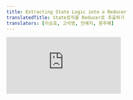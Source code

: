 ```yaml
---
title: Extracting State Logic into a Reducer
translatedTitle: State로직을 Reducer로 추출하기
translators: [이승효, 고석영, 안예지, 원주혜]
---
```


<iframe 
  style={{aspectRatio: 1.7778, width: '100%'}} 
  src="https://www.youtube.com/embed/playlist?list=PLjQV3hketAJkh6BEl0n4PDS_2fBd0cS9v&index=27"
  title="YouTube video player" 
  frameborder="0" 
/>

<Intro>

Components with many state updates spread across many event handlers can get overwhelming. For these cases, you can consolidate all the state update logic outside your component in a single function, called a _reducer_.
<Trans>여러 개의 state 업데이트가 여러 이벤트 핸들러에 분산되어 있는 컴포넌트는 과부하가 걸릴 수 있습니다. 이러한 경우, _reducer_ 라고 하는 단일 함수를 통해 컴포넌트 외부의 모든 state 업데이트 로직을 통합할 수 있습니다.</Trans>

</Intro>

<YouWillLearn>

- What a reducer function is
- How to refactor `useState` to `useReducer`
- When to use a reducer
- How to write one well

<TransBlock>
- reducer 함수란 무엇인가
- `useState`를 `useReducer`로 리팩토링 하는 방법
- reducer를 사용해야 하는 경우
- reducer를 잘 작성하는 방법
</TransBlock>

</YouWillLearn>

## Consolidate state logic with a reducer<Trans>reducer로 state 로직 통합하기</Trans> {/*consolidate-state-logic-with-a-reducer*/}

As your components grow in complexity, it can get harder to see at a glance all the different ways in which a component's state gets updated. For example, the `TaskApp` component below holds an array of `tasks` in state and uses three different event handlers to add, remove, and edit tasks:
<Trans>컴포넌트가 복잡해지면 컴포넌트의 state가 업데이트되는 다양한 경우를 한눈에 파악하기 어려워질 수 있습니다. 예를 들어 아래의 `TaskApp` 컴포넌트는 state에 `tasks` 배열을 보유하고 있으며, 세 가지의 이벤트 핸들러를 사용하여 task를 추가, 제거 및 수정합니다:</Trans>

<Sandpack>

```js App.js
import { useState } from 'react';
import AddTask from './AddTask.js';
import TaskList from './TaskList.js';

export default function TaskApp() {
  const [tasks, setTasks] = useState(initialTasks);

  function handleAddTask(text) {
    setTasks([
      ...tasks,
      {
        id: nextId++,
        text: text,
        done: false,
      },
    ]);
  }

  function handleChangeTask(task) {
    setTasks(
      tasks.map((t) => {
        if (t.id === task.id) {
          return task;
        } else {
          return t;
        }
      })
    );
  }

  function handleDeleteTask(taskId) {
    setTasks(tasks.filter((t) => t.id !== taskId));
  }

  return (
    <>
      <h1>Prague itinerary</h1>
      <AddTask onAddTask={handleAddTask} />
      <TaskList
        tasks={tasks}
        onChangeTask={handleChangeTask}
        onDeleteTask={handleDeleteTask}
      />
    </>
  );
}

let nextId = 3;
const initialTasks = [
  {id: 0, text: 'Visit Kafka Museum', done: true},
  {id: 1, text: 'Watch a puppet show', done: false},
  {id: 2, text: 'Lennon Wall pic', done: false},
];
```

```js AddTask.js hidden
import { useState } from 'react';

export default function AddTask({onAddTask}) {
  const [text, setText] = useState('');
  return (
    <>
      <input
        placeholder="Add task"
        value={text}
        onChange={(e) => setText(e.target.value)}
      />
      <button
        onClick={() => {
          setText('');
          onAddTask(text);
        }}>
        Add
      </button>
    </>
  );
}
```

```js TaskList.js hidden
import { useState } from 'react';

export default function TaskList({tasks, onChangeTask, onDeleteTask}) {
  return (
    <ul>
      {tasks.map((task) => (
        <li key={task.id}>
          <Task task={task} onChange={onChangeTask} onDelete={onDeleteTask} />
        </li>
      ))}
    </ul>
  );
}

function Task({task, onChange, onDelete}) {
  const [isEditing, setIsEditing] = useState(false);
  let taskContent;
  if (isEditing) {
    taskContent = (
      <>
        <input
          value={task.text}
          onChange={(e) => {
            onChange({
              ...task,
              text: e.target.value,
            });
          }}
        />
        <button onClick={() => setIsEditing(false)}>Save</button>
      </>
    );
  } else {
    taskContent = (
      <>
        {task.text}
        <button onClick={() => setIsEditing(true)}>Edit</button>
      </>
    );
  }
  return (
    <label>
      <input
        type="checkbox"
        checked={task.done}
        onChange={(e) => {
          onChange({
            ...task,
            done: e.target.checked,
          });
        }}
      />
      {taskContent}
      <button onClick={() => onDelete(task.id)}>Delete</button>
    </label>
  );
}
```

```css
button {
  margin: 5px;
}
li {
  list-style-type: none;
}
ul,
li {
  margin: 0;
  padding: 0;
}
```

</Sandpack>

Each of its event handlers calls `setTasks` in order to update the state. As this component grows, so does the amount of state logic sprinkled throughout it. To reduce this complexity and keep all your logic in one easy-to-access place, you can move that state logic into a single function outside your component, **called a "reducer".**
<Trans>각 이벤트 핸들러는 state를 업데이트하기 위해 `setTasks`를 호출합니다. 컴포넌트가 커질수록 여기저기 흩어져 있는 state 로직의 양도 늘어납니다. 복잡성을 줄이고 모든 로직을 접근하기 쉽게 한 곳에 모으려면, state 로직을 컴포넌트 외부의 **reducer라고 하는** 단일 함수로 옮길 수 있습니다.</Trans>

Reducers are a different way to handle state. You can migrate from `useState` to `useReducer` in three steps:
<Trans>Reducer는 state를 관리하는 다른 방법입니다. `useState`에서 `useReducer`로 마이그레이션하는 방법은 세 단계로 진행됩니다:</Trans>

1. **Move** from setting state to dispatching actions.
2. **Write** a reducer function.
3. **Use** the reducer from your component.

<TransBlock>
  1. state를 설정하는 것에서 action들을 전달하는 것으로 **변경**하기
  2. reducer 함수 **작성**하기
  3. 컴포넌트에서 reducer **사용**하기
</TransBlock>

### Step 1: Move from setting state to dispatching actions<Trans>state 설정을 action들의 전달로 바꾸기</Trans> {/*step-1-move-from-setting-state-to-dispatching-actions*/}

Your event handlers currently specify _what to do_ by setting state:
<Trans>현재 이벤트 핸들러는 state를 설정하여 _수행할 작업_ 을 지정하고 있습니다:</Trans>

```js
function handleAddTask(text) {
  setTasks([
    ...tasks,
    {
      id: nextId++,
      text: text,
      done: false,
    },
  ]);
}

function handleChangeTask(task) {
  setTasks(
    tasks.map((t) => {
      if (t.id === task.id) {
        return task;
      } else {
        return t;
      }
    })
  );
}

function handleDeleteTask(taskId) {
  setTasks(tasks.filter((t) => t.id !== taskId));
}
```

Remove all the state setting logic. What you are left with are three event handlers:
<Trans>모든 state 설정 로직을 제거합니다. 이제 세 개의 이벤트 핸들러만 남았습니다:</Trans>

- `handleAddTask(text)` is called when the user presses "Add".
- `handleChangeTask(task)` is called when the user toggles a task or presses "Save".
- `handleDeleteTask(taskId)` is called when the user presses "Delete".

<TransBlock>
  - 사용자가 "Add"를 누르면 `handleAddTask(text)`가 호출됩니다.
  - 사용자가 task를 토글하거나 "Save"를 누르면 `handleChangeTask(task)`가 호출됩니다.
  - 사용자가 "Delete"를 누르면 `handleDeleteTask(taskId)`가 호출됩니다.
</TransBlock>

Managing state with reducers is slightly different from directly setting state. Instead of telling React "what to do" by setting state, you specify "what the user just did" by dispatching "actions" from your event handlers. (The state update logic will live elsewhere!) So instead of "setting `tasks`" via an event handler, you're dispatching an "added/changed/deleted a task" action. This is more descriptive of the user's intent.
<Trans>reducer를 사용한 state 관리는 state를 직접 설정하는 것과 약간 다릅니다. state를 설정하여 React에게 "무엇을 할 지"를 지시하는 대신, 이벤트 핸들러에서 "action"을 전달하여 "사용자가 방금 한 일"을 지정합니다. (state 업데이트 로직은 다른 곳에 있습니다!) 즉, 이벤트 핸들러를 통해 "`tasks`를 설정"하는 대신 "task를 추가/변경/삭제"하는 action을 전달하는 것입니다. 이러한 방식이 사용자의 의도를 더 명확하게 설명합니다.</Trans>

```js
function handleAddTask(text) {
  dispatch({
    type: 'added',
    id: nextId++,
    text: text,
  });
}

function handleChangeTask(task) {
  dispatch({
    type: 'changed',
    task: task,
  });
}

function handleDeleteTask(taskId) {
  dispatch({
    type: 'deleted',
    id: taskId,
  });
}
```

The object you pass to `dispatch` is called an "action":
<Trans>`dispatch` 함수에 넣어준 객체를 "action" 이라고 합니다:</Trans>

```js {3-7}
function handleDeleteTask(taskId) {
  dispatch(
    // "action" object:
    {
      type: 'deleted',
      id: taskId,
    }
  );
}
```

It is a regular JavaScript object. You decide what to put in it, but generally it should contain the minimal information about _what happened_. (You will add the `dispatch` function itself in a later step.)
<Trans>이 객체는 일반적인 JavaScript 객체입니다. 여기에 무엇을 넣을지는 여러분이 결정하지만, 일반적으로 _무슨 일이 일어났는지_ 에 대한 최소한의 정보를 포함해야 합니다. (`dispatch` 함수 자체는 이후 단계에서 추가할 것입니다.)</Trans>

<Note>

An action object can have any shape.
<Trans>action 객체는 어떤 형태든 될 수 있습니다.</Trans>

By convention, it is common to give it a string `type` that describes what happened, and pass any additional information in other fields. The `type` is specific to a component, so in this example either `'added'` or `'added_task'` would be fine. Choose a name that says what happened!
<Trans>그렇지만 무슨 일이 일어나는지 설명하는 문자열 타입의 `type`을 지정하고 추가적인 정보는 다른 필드를 통해 전달하도록 작성하는게 일반적입니다. `type`은 컴포넌트에 따라 다르므로 이 예에서는 `'added'` 또는 `'added_task'`를 사용하면 됩니다. 무슨 일이 일어나는지를 설명하는 이름을 선택하세요!</Trans>

```js
dispatch({
  // specific to component
  type: 'what_happened',
  // other fields go here
});
```

</Note>

### Step 2: Write a reducer function<Trans>reducer 함수 작성하기</Trans> {/*step-2-write-a-reducer-function*/}

A reducer function is where you will put your state logic. It takes two arguments, the current state and the action object, and it returns the next state:
<Trans>reducer 함수에 state 로직을 둘 수 있습니다. 이 함수는 두 개의 매개변수를 가지는데, 하나는 현재 state이고 하나는 action 객체입니다. 그리고 이 함수가 다음 state를 반환합니다:</Trans>

```js
function yourReducer(state, action) {
  // return next state for React to set
}
```

React will set the state to what you return from the reducer.
<Trans>React는 reducer로부터 반환된 것을 state로 설정할 것입니다.</Trans>

To move your state setting logic from your event handlers to a reducer function in this example, you will:
<Trans>state를 설정하는 로직을 이벤트 핸들러에서 reducer 함수로 옮기기 위해서 다음과 같이 진행해 보세요:</Trans>

1. Declare the current state (`tasks`) as the first argument.
2. Declare the `action` object as the second argument.
3. Return the _next_ state from the reducer (which React will set the state to).

<TransBlock>
  1. 현재의 state(`tasks`)를 첫 번째 매개변수로 선언하세요.
  2. `action` 객체를 두 번째 매개변수로 선언하세요.
  3. _다음_ state를 reducer 함수에서 반환하세요. (React가 state로 설정할 것입니다.)
</TransBlock>

Here is all the state setting logic migrated to a reducer function:
<Trans>아래는 모든 state 설정 로직을 reducer 함수로 옮긴 내용입니다:</Trans>

```js
function tasksReducer(tasks, action) {
  if (action.type === 'added') {
    return [
      ...tasks,
      {
        id: action.id,
        text: action.text,
        done: false,
      },
    ];
  } else if (action.type === 'changed') {
    return tasks.map((t) => {
      if (t.id === action.task.id) {
        return action.task;
      } else {
        return t;
      }
    });
  } else if (action.type === 'deleted') {
    return tasks.filter((t) => t.id !== action.id);
  } else {
    throw Error('Unknown action: ' + action.type);
  }
}
```

Because the reducer function takes state (`tasks`) as an argument, you can **declare it outside of your component.** This decreases the indentation level and can make your code easier to read.
<Trans>reducer 함수는 state(`tasks`)를 매개변수로 갖기 때문에, **컴포넌트 밖에서 reducer 함수를 선언**할 수 있습니다. 이렇게 하면 들여쓰기 단계도 줄이고 코드를 읽기 쉽게 만들 수 있습니다.</Trans>

<Note>

The code above uses if/else statements, but it's a convention to use [switch statements](https://developer.mozilla.org/docs/Web/JavaScript/Reference/Statements/switch) inside reducers. The result is the same, but it can be easier to read switch statements at a glance.
<Trans>위에 있던 코드는 if/else 구문을 사용합니다. 그러나 reducer 안에서는 [switch 구문](https://developer.mozilla.org/docs/Web/JavaScript/Reference/Statements/switch)을 사용하는 게 일반적입니다. 결과는 똑같지만 switch 구문이 한눈에 봐도 읽기 더 편합니다.</Trans>

We'll be using them throughout the rest of this documentation like so:
<Trans>우리는 이 문서의 나머지 부분에서 다음과 같이 reducer 함수를 작성할 것입니다:</Trans>

```js
function tasksReducer(tasks, action) {
  switch (action.type) {
    case 'added': {
      return [
        ...tasks,
        {
          id: action.id,
          text: action.text,
          done: false,
        },
      ];
    }
    case 'changed': {
      return tasks.map((t) => {
        if (t.id === action.task.id) {
          return action.task;
        } else {
          return t;
        }
      });
    }
    case 'deleted': {
      return tasks.filter((t) => t.id !== action.id);
    }
    default: {
      throw Error('Unknown action: ' + action.type);
    }
  }
}
```

We recommend wrapping each `case` block into the `{` and `}` curly braces so that variables declared inside of different `case`s don't clash with each other. Also, a `case` should usually end with a `return`. If you forget to `return`, the code will "fall through" to the next `case`, which can lead to mistakes!
<Trans>case 블럭을 모두 중괄호 `{` 와 `}`로 감싸는 걸 추천합니다. 이렇게 하면 다양한 `case`들 안에서 선언된 변수들이 서로 충돌하지 않습니다. 또한, 하나의 `case`는 보통 `return`으로 끝나야합니다. 만약 `return`을 잊는다면 이 코드는 다음 `case`에 빠지게 될 것이고, 이는 실수로 이어질 수 있습니다. </Trans>

If you're not yet comfortable with switch statements, using if/else is completely fine.
<Trans>아직 switch 구문에 익숙하지 않다면, if/else를 사용하는 것도 전혀 지장이 없습니다.</Trans>

</Note>

<DeepDive>

#### Why are reducers called this way?<Trans>왜 reducer라고 부를까요?</Trans> {/*why-are-reducers-called-this-way*/}

Although reducers can "reduce" the amount of code inside your component, they are actually named after the [`reduce()`](https://developer.mozilla.org/en-US/docs/Web/JavaScript/Reference/Global_Objects/Array/Reduce) operation that you can perform on arrays.
<Trans>reducer들이 비록 컴포넌트 안에 있는 코드의 양을 “줄여주긴” 하지만, 이건 사실 배열에서 사용하는 [`reduce()`](https://developer.mozilla.org/en-US/docs/Web/JavaScript/Reference/Global_Objects/Array/Reduce) 연산을 따서 지은 이름입니다.</Trans>

The `reduce()` operation lets you take an array and "accumulate" a single value out of many:
<Trans>`reduce()` 연산은 배열을 가지고 많은 값들을 하나의 값으로 "누적"할 수 있습니다.</Trans>

```
const arr = [1, 2, 3, 4, 5];
const sum = arr.reduce(
  (result, number) => result + number
); // 1 + 2 + 3 + 4 + 5
```

The function you pass to `reduce` is known as a "reducer". It takes the _result so far_ and the _current item,_ then it returns the _next result._ React reducers are an example of the same idea: they take the _state so far_ and the _action_, and return the _next state._ In this way, they accumulate actions over time into state.
<Trans>`reduce`로 넘기는 함수가 “reducer”로 알려져 있습니다. _지금까지의 결과_ 와 _현재의 아이템_ 을 가지고, _다음 결과_ 를 반환합니다. React reducer는 이 아이디어와 똑같은 예시입니다. React reducer도 _지금까지의 state_ 와 _action_ 을 가지고 _다음 state_ 를 반환합니다. 이런 방식으로 시간이 지나면서 action들을 state로 모으게 됩니다.</Trans>

You could even use the `reduce()` method with an `initialState` and an array of `actions` to calculate the final state by passing your reducer function to it:
<Trans>심지어 `reduce()` 메서드를 `initialState`와 `actions` 배열을 사용해서 reducer로 최종 state를 계산할 수도 있습니다: </Trans>

<Sandpack>

```js index.js active
import tasksReducer from './tasksReducer.js';

let initialState = [];
let actions = [
  {type: 'added', id: 1, text: 'Visit Kafka Museum'},
  {type: 'added', id: 2, text: 'Watch a puppet show'},
  {type: 'deleted', id: 1},
  {type: 'added', id: 3, text: 'Lennon Wall pic'},
];

let finalState = actions.reduce(tasksReducer, initialState);

const output = document.getElementById('output');
output.textContent = JSON.stringify(finalState, null, 2);
```

```js tasksReducer.js
export default function tasksReducer(tasks, action) {
  switch (action.type) {
    case 'added': {
      return [
        ...tasks,
        {
          id: action.id,
          text: action.text,
          done: false,
        },
      ];
    }
    case 'changed': {
      return tasks.map((t) => {
        if (t.id === action.task.id) {
          return action.task;
        } else {
          return t;
        }
      });
    }
    case 'deleted': {
      return tasks.filter((t) => t.id !== action.id);
    }
    default: {
      throw Error('Unknown action: ' + action.type);
    }
  }
}
```

```html public/index.html
<pre id="output"></pre>
```

</Sandpack>

You probably won't need to do this yourself, but this is similar to what React does!
<Trans>이 작업을 직접 할 필요는 없겠지만, 이것은 React가 하는 것과 비슷합니다!</Trans>

</DeepDive>

### Step 3: Use the reducer from your component<Trans>컴포넌트에서 reducer 사용하기</Trans> {/*step-3-use-the-reducer-from-your-component*/}

Finally, you need to hook up the `tasksReducer` to your component. Import the `useReducer` Hook from React:
<Trans>마지막으로, 컴포넌트에 `tasksReducer`를 연결해야 합니다. React에서 `useReducer` Hook을 import하세요:</Trans>

```js
import { useReducer } from 'react';
```

Then you can replace `useState`:
<Trans>그런 다음, `useState` 대신:</Trans>

```js
const [tasks, setTasks] = useState(initialTasks);
```

with `useReducer` like so:
<Trans>`useReducer`로 바꿔주세요:</Trans>

```js
const [tasks, dispatch] = useReducer(tasksReducer, initialTasks);
```

The `useReducer` Hook is similar to `useState`—you must pass it an initial state and it returns a stateful value and a way to set state (in this case, the dispatch function). But it's a little different.
<Trans>`useReducer` Hook은 `useState`와 비슷합니다. 초기 state 값을 전달해야 하며, 그 결과로 state 값과 state 설정자 함수(useReducer의 경우 dispatch 함수)를 반환합니다. 하지만 조금 다른 점이 있습니다.</Trans>

The `useReducer` Hook takes two arguments:
<Trans>`useReducer` Hook은 두 개의 인자를 받습니다:</Trans>

1. A reducer function
2. An initial state

<TransBlock>
  1. reducer 함수
  2. 초기 state
</TransBlock>

And it returns:
<Trans>그리고 아래 내용을 반환합니다:</Trans>

1. A stateful value
2. A dispatch function (to "dispatch" user actions to the reducer)

<TransBlock>
  1. state값
  2. dispatch 함수 (사용자의 action을 reducer에 “전달”해주는 함수)
</TransBlock>

Now it's fully wired up! Here, the reducer is declared at the bottom of the component file:
<Trans>이제 완전히 연결되었습니다! 이제 reducer는 컴포넌트 파일 하단에 선언되어 있습니다: </Trans>

<Sandpack>

```js App.js
import { useReducer } from 'react';
import AddTask from './AddTask.js';
import TaskList from './TaskList.js';

export default function TaskApp() {
  const [tasks, dispatch] = useReducer(tasksReducer, initialTasks);

  function handleAddTask(text) {
    dispatch({
      type: 'added',
      id: nextId++,
      text: text,
    });
  }

  function handleChangeTask(task) {
    dispatch({
      type: 'changed',
      task: task,
    });
  }

  function handleDeleteTask(taskId) {
    dispatch({
      type: 'deleted',
      id: taskId,
    });
  }

  return (
    <>
      <h1>Prague itinerary</h1>
      <AddTask onAddTask={handleAddTask} />
      <TaskList
        tasks={tasks}
        onChangeTask={handleChangeTask}
        onDeleteTask={handleDeleteTask}
      />
    </>
  );
}

function tasksReducer(tasks, action) {
  switch (action.type) {
    case 'added': {
      return [
        ...tasks,
        {
          id: action.id,
          text: action.text,
          done: false,
        },
      ];
    }
    case 'changed': {
      return tasks.map((t) => {
        if (t.id === action.task.id) {
          return action.task;
        } else {
          return t;
        }
      });
    }
    case 'deleted': {
      return tasks.filter((t) => t.id !== action.id);
    }
    default: {
      throw Error('Unknown action: ' + action.type);
    }
  }
}

let nextId = 3;
const initialTasks = [
  {id: 0, text: 'Visit Kafka Museum', done: true},
  {id: 1, text: 'Watch a puppet show', done: false},
  {id: 2, text: 'Lennon Wall pic', done: false},
];
```

```js AddTask.js hidden
import { useState } from 'react';

export default function AddTask({onAddTask}) {
  const [text, setText] = useState('');
  return (
    <>
      <input
        placeholder="Add task"
        value={text}
        onChange={(e) => setText(e.target.value)}
      />
      <button
        onClick={() => {
          setText('');
          onAddTask(text);
        }}>
        Add
      </button>
    </>
  );
}
```

```js TaskList.js hidden
import { useState } from 'react';

export default function TaskList({tasks, onChangeTask, onDeleteTask}) {
  return (
    <ul>
      {tasks.map((task) => (
        <li key={task.id}>
          <Task task={task} onChange={onChangeTask} onDelete={onDeleteTask} />
        </li>
      ))}
    </ul>
  );
}

function Task({task, onChange, onDelete}) {
  const [isEditing, setIsEditing] = useState(false);
  let taskContent;
  if (isEditing) {
    taskContent = (
      <>
        <input
          value={task.text}
          onChange={(e) => {
            onChange({
              ...task,
              text: e.target.value,
            });
          }}
        />
        <button onClick={() => setIsEditing(false)}>Save</button>
      </>
    );
  } else {
    taskContent = (
      <>
        {task.text}
        <button onClick={() => setIsEditing(true)}>Edit</button>
      </>
    );
  }
  return (
    <label>
      <input
        type="checkbox"
        checked={task.done}
        onChange={(e) => {
          onChange({
            ...task,
            done: e.target.checked,
          });
        }}
      />
      {taskContent}
      <button onClick={() => onDelete(task.id)}>Delete</button>
    </label>
  );
}
```

```css
button {
  margin: 5px;
}
li {
  list-style-type: none;
}
ul,
li {
  margin: 0;
  padding: 0;
}
```

</Sandpack>

If you want, you can even move the reducer to a different file:
<Trans>원한다면, reducer를 다른 파일로 분리하는 것도 가능합니다:</Trans>

<Sandpack>

```js App.js
import { useReducer } from 'react';
import AddTask from './AddTask.js';
import TaskList from './TaskList.js';
import tasksReducer from './tasksReducer.js';

export default function TaskApp() {
  const [tasks, dispatch] = useReducer(tasksReducer, initialTasks);

  function handleAddTask(text) {
    dispatch({
      type: 'added',
      id: nextId++,
      text: text,
    });
  }

  function handleChangeTask(task) {
    dispatch({
      type: 'changed',
      task: task,
    });
  }

  function handleDeleteTask(taskId) {
    dispatch({
      type: 'deleted',
      id: taskId,
    });
  }

  return (
    <>
      <h1>Prague itinerary</h1>
      <AddTask onAddTask={handleAddTask} />
      <TaskList
        tasks={tasks}
        onChangeTask={handleChangeTask}
        onDeleteTask={handleDeleteTask}
      />
    </>
  );
}

let nextId = 3;
const initialTasks = [
  {id: 0, text: 'Visit Kafka Museum', done: true},
  {id: 1, text: 'Watch a puppet show', done: false},
  {id: 2, text: 'Lennon Wall pic', done: false},
];
```

```js tasksReducer.js
export default function tasksReducer(tasks, action) {
  switch (action.type) {
    case 'added': {
      return [
        ...tasks,
        {
          id: action.id,
          text: action.text,
          done: false,
        },
      ];
    }
    case 'changed': {
      return tasks.map((t) => {
        if (t.id === action.task.id) {
          return action.task;
        } else {
          return t;
        }
      });
    }
    case 'deleted': {
      return tasks.filter((t) => t.id !== action.id);
    }
    default: {
      throw Error('Unknown action: ' + action.type);
    }
  }
}
```

```js AddTask.js hidden
import { useState } from 'react';

export default function AddTask({onAddTask}) {
  const [text, setText] = useState('');
  return (
    <>
      <input
        placeholder="Add task"
        value={text}
        onChange={(e) => setText(e.target.value)}
      />
      <button
        onClick={() => {
          setText('');
          onAddTask(text);
        }}>
        Add
      </button>
    </>
  );
}
```

```js TaskList.js hidden
import { useState } from 'react';

export default function TaskList({tasks, onChangeTask, onDeleteTask}) {
  return (
    <ul>
      {tasks.map((task) => (
        <li key={task.id}>
          <Task task={task} onChange={onChangeTask} onDelete={onDeleteTask} />
        </li>
      ))}
    </ul>
  );
}

function Task({task, onChange, onDelete}) {
  const [isEditing, setIsEditing] = useState(false);
  let taskContent;
  if (isEditing) {
    taskContent = (
      <>
        <input
          value={task.text}
          onChange={(e) => {
            onChange({
              ...task,
              text: e.target.value,
            });
          }}
        />
        <button onClick={() => setIsEditing(false)}>Save</button>
      </>
    );
  } else {
    taskContent = (
      <>
        {task.text}
        <button onClick={() => setIsEditing(true)}>Edit</button>
      </>
    );
  }
  return (
    <label>
      <input
        type="checkbox"
        checked={task.done}
        onChange={(e) => {
          onChange({
            ...task,
            done: e.target.checked,
          });
        }}
      />
      {taskContent}
      <button onClick={() => onDelete(task.id)}>Delete</button>
    </label>
  );
}
```

```css
button {
  margin: 5px;
}
li {
  list-style-type: none;
}
ul,
li {
  margin: 0;
  padding: 0;
}
```

</Sandpack>

Component logic can be easier to read when you separate concerns like this. Now the event handlers only specify _what happened_ by dispatching actions, and the reducer function determines _how the state updates_ in response to them.
<Trans>이렇게 관심사를 분리하면 컴포넌트 로직을 더 쉽게 읽을 수 있습니다. 이제 이벤트 핸들러는 action을 전달하여 _무슨 일이 일어났는지_ 만 지정하고, reducer 함수는 action에 대한 응답으로 _state가 어떻게 변경되는지_ 를 결정합니다.</Trans>

## Comparing `useState` and `useReducer`<Trans>`useState`와 `useReducer` 비교하기</Trans> {/*comparing-usestate-and-usereducer*/}

Reducers are not without downsides! Here's a few ways you can compare them:
<Trans>Reducer도 좋은 점만 있는 것은 아닙니다! 다음은 useState 와 useReducer 를 비교할 수 있는 몇 가지 방법입니다:</Trans>

- **Code size:** Generally, with `useState` you have to write less code upfront. With `useReducer`, you have to write both a reducer function _and_ dispatch actions. However, `useReducer` can help cut down on the code if many event handlers modify state in a similar way.
<Trans>**코드 크기:** 일반적으로 `useState`를 사용하면 미리 작성해야 하는 코드가 줄어듭니다. `useReducer`를 사용하면 reducer 함수 _와_ action을 전달하는 부분 모두 작성해야 합니다. 하지만 많은 이벤트 핸들러가 비슷한 방식으로 state를 업데이트하는 경우 `useReducer`를 사용하면 코드를 줄이는 데 도움이 될 수 있습니다.</Trans>
- **Readability:** `useState` is very easy to read when the state updates are simple. When they get more complex, they can bloat your component's code and make it difficult to scan. In this case, `useReducer` lets you cleanly separate the _how_ of update logic from the _what happened_ of event handlers.
<Trans>**가독성:** `useState`로 간단한 state를 업데이트 하는 경우 가독성이 좋습니다. 그렇지만 state의 구조가 더욱 복잡해지면, 컴포넌트의 코드의 양이 부풀어 오르고 한눈에 읽기 어려워질 수 있습니다. 이 경우 `useReducer`를 사용하면 업데이트 로직이 _어떻게 동작_ 하는지와 이벤트 핸들러를 통해 _무엇이 일어났는지_ 를 깔끔하게 분리할 수 있습니다.</Trans>
- **Debugging:** When you have a bug with `useState`, it can be difficult to tell _where_ the state was set incorrectly, and _why_. With `useReducer`, you can add a console log into your reducer to see every state update, and _why_ it happened (due to which `action`). If each `action` is correct, you'll know that the mistake is in the reducer logic itself. However, you have to step through more code than with `useState`.
<Trans>**디버깅:** `useState`에 버그가 있는 경우, state가 _어디서_ 잘못 설정되었는지, 그리고 _왜 그런지_ 알기 어려울 수 있습니다. `useReducer`를 사용하면, reducer에 콘솔 로그를 추가하여 모든 state 업데이트와 _왜_ (어떤 action으로 인해) 버그가 발생했는지 확인할 수 있습니다. 각 `action`이 정확하다면, 버그가 reducer 로직 자체에 있다는 것을 알 수 있습니다. 하지만 `useState`를 사용할 때보다 더 많은 코드를 살펴봐야 합니다.</Trans>
- **Testing:** A reducer is a pure function that doesn't depend on your component. This means that you can export and test it separately in isolation. While generally it's best to test components in a more realistic environment, for complex state update logic it can be useful to assert that your reducer returns a particular state for a particular initial state and action.
<Trans>**테스팅:** reducer는 컴포넌트에 의존하지 않는 순수한 함수입니다. 즉, 별도로 분리해서 내보내거나 테스트할 수 있습니다. 일반적으로 보다 현실적인 환경에서 컴포넌트를 테스트하는 것이 가장 좋지만, 복잡한 state 업데이트 로직의 경우 reducer가 특정 초기 state와 action에 대해 특정 state를 반환한다고 단언하는 것이 유용할 수 있습니다.</Trans>
- **Personal preference:** Some people like reducers, others don't. That's okay. It's a matter of preference. You can always convert between `useState` and `useReducer` back and forth: they are equivalent!
<Trans>**개인 취향:** 어떤 사람은 reducer를 좋아하고 어떤 사람은 싫어합니다. 괜찮습니다. 취향의 문제니까요. `useState` 와 `useReducer`는 언제든지 앞뒤로 변환할 수 있으며, 서로 동등합니다!</Trans>

We recommend using a reducer if you often encounter bugs due to incorrect state updates in some component, and want to introduce more structure to its code. You don't have to use reducers for everything: feel free to mix and match! You can even `useState` and `useReducer` in the same component.
<Trans>일부 컴포넌트에서 잘못된 state 업데이트로 인해 버그가 자주 발생하고 코드에 더 많은 구조를 도입하려는 경우 reducer를 사용하는 것이 좋습니다. 모든 컴포넌트에 reducer를 사용할 필요는 없으니 자유롭게 섞어서 사용하세요! 심지어 같은 컴포넌트에서 `useState`와 `useReducer`를 함께 사용할 수도 있습니다.</Trans>

## Writing reducers well<Trans>reducer 잘 작성하기</Trans> {/*writing-reducers-well*/}

Keep these two tips in mind when writing reducers:
<Trans>reducer를 작성할 때 다음 두 개의 팁을 기억하세요:</Trans>

- **Reducers must be pure.** Similar to [state updater functions](/learn/queueing-a-series-of-state-updates), reducers run during rendering! (Actions are queued until the next render.) This means that reducers [must be pure](/learn/keeping-components-pure)—same inputs always result in the same output. They should not send requests, schedule timeouts, or perform any side effects (operations that impact things outside the component). They should update [objects](/learn/updating-objects-in-state) and [arrays](/learn/updating-arrays-in-state) without mutations.
<Trans>**reducer는 반드시 순수해야 합니다.** [state 설정 함수](/learn/queueing-a-series-of-state-updates)와 비슷하게, reducer는 렌더링 중에 실행됩니다! (action은 다음 렌더링까지 대기합니다.) 즉, reducer는 [반드시 순수](/learn/keeping-components-pure)해야 합니다. 즉, 입력 값이 같다면 결과 값도 항상 같아야 합니다. 요청을 보내거나 timeout을 스케쥴링하거나 사이드 이펙트(컴포넌트 외부에 영향을 미치는 작업)을 수행해서는 안 됩니다. reducer는 [객체](/learn/updating-objects-in-state) 및 [배열](/learn/updating-arrays-in-state)을 변이 없이 업데이트해야 합니다.</Trans>

- **Each action describes a single user interaction, even if that leads to multiple changes in the data.** For example, if a user presses "Reset" on a form with five fields managed by a reducer, it makes more sense to dispatch one `reset_form` action rather than five separate `set_field` actions. If you log every action in a reducer, that log should be clear enough for you to reconstruct what interactions or responses happened in what order. This helps with debugging!
<Trans>**각 action은 여러 데이터가 변경되더라도, 하나의 사용자 상호작용을 설명해야 합니다.** 예를 들어 사용자가 reducer가 관리하는 5개의 필드가 있는 양식에서 '재설정'을 누른 경우, 5개의 개별 `set_field action`보다는 하나의 `reset_form action`을 전송하는 것이 더 합리적입니다. 모든 action을 reducer에 기록하면 어떤 상호작용이나 응답이 어떤 순서로 일어났는지 재구성할 수 있을 만큼 로그가 명확해야 합니다. 이는 디버깅에 도움이 됩니다!</Trans>

## Writing concise reducers with Immer<Trans>Immer를 사용하여 간결한 reducer 작성하기</Trans> {/*writing-concise-reducers-with-immer*/}

Just like with [updating objects](/learn/updating-objects-in-state#write-concise-update-logic-with-immer) and [arrays](/learn/updating-arrays-in-state#write-concise-update-logic-with-immer) in regular state, you can use the Immer library to make reducers more concise. Here, [`useImmerReducer`](https://github.com/immerjs/use-immer#useimmerreducer) lets you mutate the state with `push` or `arr[i] =` assignment:
<Trans>일반 state의 [객체](/learn/updating-objects-in-state#write-concise-update-logic-with-immer)와 [배열을 변경](/learn/updating-arrays-in-state#write-concise-update-logic-with-immer)할 때와 마찬가지로 Immer 라이브러리를 사용해 reducer를 더 간결하게 만들 수 있습니다. 여기서 `useImmerReducer`를 사용하면 `push` 또는 `arr[i] =` 할당으로 state를 변이할 수 있습니다:</Trans>

<Sandpack>

```js App.js
import { useImmerReducer } from 'use-immer';
import AddTask from './AddTask.js';
import TaskList from './TaskList.js';

function tasksReducer(draft, action) {
  switch (action.type) {
    case 'added': {
      draft.push({
        id: action.id,
        text: action.text,
        done: false,
      });
      break;
    }
    case 'changed': {
      const index = draft.findIndex((t) => t.id === action.task.id);
      draft[index] = action.task;
      break;
    }
    case 'deleted': {
      return draft.filter((t) => t.id !== action.id);
    }
    default: {
      throw Error('Unknown action: ' + action.type);
    }
  }
}

export default function TaskApp() {
  const [tasks, dispatch] = useImmerReducer(tasksReducer, initialTasks);

  function handleAddTask(text) {
    dispatch({
      type: 'added',
      id: nextId++,
      text: text,
    });
  }

  function handleChangeTask(task) {
    dispatch({
      type: 'changed',
      task: task,
    });
  }

  function handleDeleteTask(taskId) {
    dispatch({
      type: 'deleted',
      id: taskId,
    });
  }

  return (
    <>
      <h1>Prague itinerary</h1>
      <AddTask onAddTask={handleAddTask} />
      <TaskList
        tasks={tasks}
        onChangeTask={handleChangeTask}
        onDeleteTask={handleDeleteTask}
      />
    </>
  );
}

let nextId = 3;
const initialTasks = [
  {id: 0, text: 'Visit Kafka Museum', done: true},
  {id: 1, text: 'Watch a puppet show', done: false},
  {id: 2, text: 'Lennon Wall pic', done: false},
];
```

```js AddTask.js hidden
import { useState } from 'react';

export default function AddTask({onAddTask}) {
  const [text, setText] = useState('');
  return (
    <>
      <input
        placeholder="Add task"
        value={text}
        onChange={(e) => setText(e.target.value)}
      />
      <button
        onClick={() => {
          setText('');
          onAddTask(text);
        }}>
        Add
      </button>
    </>
  );
}
```

```js TaskList.js hidden
import { useState } from 'react';

export default function TaskList({tasks, onChangeTask, onDeleteTask}) {
  return (
    <ul>
      {tasks.map((task) => (
        <li key={task.id}>
          <Task task={task} onChange={onChangeTask} onDelete={onDeleteTask} />
        </li>
      ))}
    </ul>
  );
}

function Task({task, onChange, onDelete}) {
  const [isEditing, setIsEditing] = useState(false);
  let taskContent;
  if (isEditing) {
    taskContent = (
      <>
        <input
          value={task.text}
          onChange={(e) => {
            onChange({
              ...task,
              text: e.target.value,
            });
          }}
        />
        <button onClick={() => setIsEditing(false)}>Save</button>
      </>
    );
  } else {
    taskContent = (
      <>
        {task.text}
        <button onClick={() => setIsEditing(true)}>Edit</button>
      </>
    );
  }
  return (
    <label>
      <input
        type="checkbox"
        checked={task.done}
        onChange={(e) => {
          onChange({
            ...task,
            done: e.target.checked,
          });
        }}
      />
      {taskContent}
      <button onClick={() => onDelete(task.id)}>Delete</button>
    </label>
  );
}
```

```css
button {
  margin: 5px;
}
li {
  list-style-type: none;
}
ul,
li {
  margin: 0;
  padding: 0;
}
```

```json package.json
{
  "dependencies": {
    "immer": "1.7.3",
    "react": "latest",
    "react-dom": "latest",
    "react-scripts": "latest",
    "use-immer": "0.5.1"
  },
  "scripts": {
    "start": "react-scripts start",
    "build": "react-scripts build",
    "test": "react-scripts test --env=jsdom",
    "eject": "react-scripts eject"
  }
}
```

</Sandpack>

Reducers must be pure, so they shouldn't mutate state. But Immer provides you with a special `draft` object which is safe to mutate. Under the hood, Immer will create a copy of your state with the changes you made to the `draft`. This is why reducers managed by `useImmerReducer` can mutate their first argument and don't need to return state.
<Trans>reducer는 순수해야 하므로 state를 변이하지 않아야 합니다. 하지만 Immer는 안전하게 변이할 수 있는 특별한 `draft` 객체를 제공합니다. 내부적으로 Immer는 사용자가 변경한 `draft`로 state의 복사본을 생성합니다. 이 방식을 통해 `useImmerReducer`로 관리되는 reducer는 첫 번째 인수를 변경할 수 있고, state를 반환할 필요가 없습니다.</Trans>

<Recap>

- To convert from `useState` to `useReducer`:
  1. Dispatch actions from event handlers.
  2. Write a reducer function that returns the next state for a given state and action.
  3. Replace `useState` with `useReducer`.
- Reducers require you to write a bit more code, but they help with debugging and testing.
- Reducers must be pure.
- Each action describes a single user interaction.
- Use Immer if you want to write reducers in a mutating style.

<TransBlock>
- `useSate`에서 `useReducer`로 변환하려면:
  1. 이벤트 핸들러에서 action을 전달합니다.
  2. 주어진 state와 action에 대해 다음 state를 반환하는 reducer 함수를 작성합니다.
  3. `useState`를 `useReducer`로 바꿉니다.
- reducer를 사용하면 코드를 조금 더 작성해야 하지만 디버깅과 테스트에 도움이 됩니다.
- reducer는 반드시 순수해야 합니다.
- 각 action은 단일 사용자 상호작용을 설명해야 합니다.
- 변이 스타일로 reducer를 작성하려면 Immer를 사용하세요.
</TransBlock>

</Recap>

<Challenges>

#### Dispatch actions from event handlers<Trans>이벤트 핸들러에서 action을 dispatch하기</Trans> {/*dispatch-actions-from-event-handlers*/}

Currently, the event handlers in `ContactList.js` and `Chat.js` have `// TODO` comments. This is why typing into the input doesn't work, and clicking on the buttons doesn't change the selected recipient.
<Trans>현재 `ContactList.js`와 `Chat.js`의 이벤트 핸들러에는 `// TODO` 주석이 있습니다. 이 때문에 input에 타이핑해도 작동하지 않고 버튼을 클릭해도 선택한 수신자가 변경되지 않습니다.</Trans>

Replace these two `// TODO`s with the code to `dispatch` the corresponding actions. To see the expected shape and the type of the actions, check the reducer in `messengerReducer.js`. The reducer is already written so you won't need to change it. You only need to dispatch the actions in `ContactList.js` and `Chat.js`.
<Trans>두 개의 `// TODO`를 해당 작업을 `dispatch`하는 코드로 바꾸세요. 예상되는 모양과 action의 유형을 확인하려면 messengerReducer.js에서 reducer를 확인하세요. reducer는 이미 작성되어 있으므로 변경할 필요가 없습니다. `ContactList.js`와 `Chat.js`에서 action을 전달하기만 하면 됩니다.</Trans>

<Hint>

The `dispatch` function is already available in both of these components because it was passed as a prop. So you need to call `dispatch` with the corresponding action object.
<Trans>`dispatch` 함수는 prop으로 전달되었기 때문에 이 두 컴포넌트에서 이미 사용할 수 있습니다. 따라서 해당 action 객체에 상응하는 `dispatch`를 호출해야 합니다.</Trans>

To check the action object shape, you can look at the reducer and see which `action` fields it expects to see. For example, the `changed_selection` case in the reducer looks like this:
<Trans>action 객체 형태를 확인하려면 reducer를 살펴보고 어떤 `action` 필드가 표시될 것으로 예상되는지 확인할 수 있습니다. 예를 들어, reducer의 `changed_selection` 케이스는 다음과 같습니다:</Trans>

```js
case 'changed_selection': {
  return {
    ...state,
    selectedId: action.contactId
  };
}
```

This means that your action object should have a `type: 'changed_selection'`. You also see the `action.contactId` being used, so you need to include a `contactId` property into your action.
<Trans>즉, action 객체에 `type: 'changed_selection'`이 있어야 합니다. 또한 `action.contactId`가 사용되는 것을 볼 수 있으므로 `contactId` 속성을 action에 포함시켜야 합니다.</Trans>

</Hint>

<Sandpack>

```js App.js
import { useReducer } from 'react';
import Chat from './Chat.js';
import ContactList from './ContactList.js';
import { initialState, messengerReducer } from './messengerReducer';

export default function Messenger() {
  const [state, dispatch] = useReducer(messengerReducer, initialState);
  const message = state.message;
  const contact = contacts.find((c) => c.id === state.selectedId);
  return (
    <div>
      <ContactList
        contacts={contacts}
        selectedId={state.selectedId}
        dispatch={dispatch}
      />
      <Chat
        key={contact.id}
        message={message}
        contact={contact}
        dispatch={dispatch}
      />
    </div>
  );
}

const contacts = [
  {id: 0, name: 'Taylor', email: 'taylor@mail.com'},
  {id: 1, name: 'Alice', email: 'alice@mail.com'},
  {id: 2, name: 'Bob', email: 'bob@mail.com'},
];
```

```js messengerReducer.js
export const initialState = {
  selectedId: 0,
  message: 'Hello',
};

export function messengerReducer(state, action) {
  switch (action.type) {
    case 'changed_selection': {
      return {
        ...state,
        selectedId: action.contactId,
        message: '',
      };
    }
    case 'edited_message': {
      return {
        ...state,
        message: action.message,
      };
    }
    default: {
      throw Error('Unknown action: ' + action.type);
    }
  }
}
```

```js ContactList.js
export default function ContactList({contacts, selectedId, dispatch}) {
  return (
    <section className="contact-list">
      <ul>
        {contacts.map((contact) => (
          <li key={contact.id}>
            <button
              onClick={() => {
                // TODO: dispatch changed_selection
              }}>
              {selectedId === contact.id ? <b>{contact.name}</b> : contact.name}
            </button>
          </li>
        ))}
      </ul>
    </section>
  );
}
```

```js Chat.js
import { useState } from 'react';

export default function Chat({contact, message, dispatch}) {
  return (
    <section className="chat">
      <textarea
        value={message}
        placeholder={'Chat to ' + contact.name}
        onChange={(e) => {
          // TODO: dispatch edited_message
          // (Read the input value from e.target.value)
        }}
      />
      <br />
      <button>Send to {contact.email}</button>
    </section>
  );
}
```

```css
.chat,
.contact-list {
  float: left;
  margin-bottom: 20px;
}
ul,
li {
  list-style: none;
  margin: 0;
  padding: 0;
}
li button {
  width: 100px;
  padding: 10px;
  margin-right: 10px;
}
textarea {
  height: 150px;
}
```

</Sandpack>

<Solution>

From the reducer code, you can infer that actions need to look like this:
<Trans>reducer 코드에서 action이 다음과 같이 표시되어야 한다는 것을 유추할 수 있습니다:</Trans>

```js
// When the user presses "Alice"
dispatch({
  type: 'changed_selection',
  contactId: 1,
});

// When user types "Hello!"
dispatch({
  type: 'edited_message',
  message: 'Hello!',
});
```

Here is the example updated to dispatch the corresponding messages:
<Trans>다음은 해당 메시지를 전달하도록 수정된 예제입니다:</Trans>

<Sandpack>

```js App.js
import { useReducer } from 'react';
import Chat from './Chat.js';
import ContactList from './ContactList.js';
import { initialState, messengerReducer } from './messengerReducer';

export default function Messenger() {
  const [state, dispatch] = useReducer(messengerReducer, initialState);
  const message = state.message;
  const contact = contacts.find((c) => c.id === state.selectedId);
  return (
    <div>
      <ContactList
        contacts={contacts}
        selectedId={state.selectedId}
        dispatch={dispatch}
      />
      <Chat
        key={contact.id}
        message={message}
        contact={contact}
        dispatch={dispatch}
      />
    </div>
  );
}

const contacts = [
  {id: 0, name: 'Taylor', email: 'taylor@mail.com'},
  {id: 1, name: 'Alice', email: 'alice@mail.com'},
  {id: 2, name: 'Bob', email: 'bob@mail.com'},
];
```

```js messengerReducer.js
export const initialState = {
  selectedId: 0,
  message: 'Hello',
};

export function messengerReducer(state, action) {
  switch (action.type) {
    case 'changed_selection': {
      return {
        ...state,
        selectedId: action.contactId,
        message: '',
      };
    }
    case 'edited_message': {
      return {
        ...state,
        message: action.message,
      };
    }
    default: {
      throw Error('Unknown action: ' + action.type);
    }
  }
}
```

```js ContactList.js
export default function ContactList({contacts, selectedId, dispatch}) {
  return (
    <section className="contact-list">
      <ul>
        {contacts.map((contact) => (
          <li key={contact.id}>
            <button
              onClick={() => {
                dispatch({
                  type: 'changed_selection',
                  contactId: contact.id,
                });
              }}>
              {selectedId === contact.id ? <b>{contact.name}</b> : contact.name}
            </button>
          </li>
        ))}
      </ul>
    </section>
  );
}
```

```js Chat.js
import { useState } from 'react';

export default function Chat({contact, message, dispatch}) {
  return (
    <section className="chat">
      <textarea
        value={message}
        placeholder={'Chat to ' + contact.name}
        onChange={(e) => {
          dispatch({
            type: 'edited_message',
            message: e.target.value,
          });
        }}
      />
      <br />
      <button>Send to {contact.email}</button>
    </section>
  );
}
```

```css
.chat,
.contact-list {
  float: left;
  margin-bottom: 20px;
}
ul,
li {
  list-style: none;
  margin: 0;
  padding: 0;
}
li button {
  width: 100px;
  padding: 10px;
  margin-right: 10px;
}
textarea {
  height: 150px;
}
```

</Sandpack>

</Solution>

#### Clear the input on sending a message<Trans>메세지 전송 시 입력창 지우기</Trans> {/*clear-the-input-on-sending-a-message*/}

Currently, pressing "Send" doesn't do anything. Add an event handler to the "Send" button that will:
<Trans>지금은 "Send"를 눌러도 아무 일도 일어나지 않습니다. "Send" 버튼에 이벤트 핸들러를 추가해 주세요:</Trans>

1. Show an `alert` with the recipient's email and the message.
2. Clear the message input.

<TransBlock>
1. 수신자의 이메일과 메시지가 포함된 `alert`를 표시하세요.
2. 메시지 입력창을 지우세요.
</TransBlock>

<Sandpack>

```js App.js
import { useReducer } from 'react';
import Chat from './Chat.js';
import ContactList from './ContactList.js';
import { initialState, messengerReducer } from './messengerReducer';

export default function Messenger() {
  const [state, dispatch] = useReducer(messengerReducer, initialState);
  const message = state.message;
  const contact = contacts.find((c) => c.id === state.selectedId);
  return (
    <div>
      <ContactList
        contacts={contacts}
        selectedId={state.selectedId}
        dispatch={dispatch}
      />
      <Chat
        key={contact.id}
        message={message}
        contact={contact}
        dispatch={dispatch}
      />
    </div>
  );
}

const contacts = [
  {id: 0, name: 'Taylor', email: 'taylor@mail.com'},
  {id: 1, name: 'Alice', email: 'alice@mail.com'},
  {id: 2, name: 'Bob', email: 'bob@mail.com'},
];
```

```js messengerReducer.js
export const initialState = {
  selectedId: 0,
  message: 'Hello',
};

export function messengerReducer(state, action) {
  switch (action.type) {
    case 'changed_selection': {
      return {
        ...state,
        selectedId: action.contactId,
        message: '',
      };
    }
    case 'edited_message': {
      return {
        ...state,
        message: action.message,
      };
    }
    default: {
      throw Error('Unknown action: ' + action.type);
    }
  }
}
```

```js ContactList.js
export default function ContactList({contacts, selectedId, dispatch}) {
  return (
    <section className="contact-list">
      <ul>
        {contacts.map((contact) => (
          <li key={contact.id}>
            <button
              onClick={() => {
                dispatch({
                  type: 'changed_selection',
                  contactId: contact.id,
                });
              }}>
              {selectedId === contact.id ? <b>{contact.name}</b> : contact.name}
            </button>
          </li>
        ))}
      </ul>
    </section>
  );
}
```

```js Chat.js active
import { useState } from 'react';

export default function Chat({contact, message, dispatch}) {
  return (
    <section className="chat">
      <textarea
        value={message}
        placeholder={'Chat to ' + contact.name}
        onChange={(e) => {
          dispatch({
            type: 'edited_message',
            message: e.target.value,
          });
        }}
      />
      <br />
      <button>Send to {contact.email}</button>
    </section>
  );
}
```

```css
.chat,
.contact-list {
  float: left;
  margin-bottom: 20px;
}
ul,
li {
  list-style: none;
  margin: 0;
  padding: 0;
}
li button {
  width: 100px;
  padding: 10px;
  margin-right: 10px;
}
textarea {
  height: 150px;
}
```

</Sandpack>

<Solution>

There are a couple of ways you could do it in the "Send" button event handler. One approach is to show an alert and then dispatch an `edited_message` action with an empty `message`:
<Trans>"보내기" 버튼 이벤트 핸들러에서 이 작업을 수행할 수 있는 몇 가지 방법이 있습니다. 한 가지 방법은 경고를 표시한 다음 빈 `message`와 함께 `edited_message` action을 전달하는 것입니다:</Trans>

<Sandpack>

```js App.js
import { useReducer } from 'react';
import Chat from './Chat.js';
import ContactList from './ContactList.js';
import { initialState, messengerReducer } from './messengerReducer';

export default function Messenger() {
  const [state, dispatch] = useReducer(messengerReducer, initialState);
  const message = state.message;
  const contact = contacts.find((c) => c.id === state.selectedId);
  return (
    <div>
      <ContactList
        contacts={contacts}
        selectedId={state.selectedId}
        dispatch={dispatch}
      />
      <Chat
        key={contact.id}
        message={message}
        contact={contact}
        dispatch={dispatch}
      />
    </div>
  );
}

const contacts = [
  {id: 0, name: 'Taylor', email: 'taylor@mail.com'},
  {id: 1, name: 'Alice', email: 'alice@mail.com'},
  {id: 2, name: 'Bob', email: 'bob@mail.com'},
];
```

```js messengerReducer.js
export const initialState = {
  selectedId: 0,
  message: 'Hello',
};

export function messengerReducer(state, action) {
  switch (action.type) {
    case 'changed_selection': {
      return {
        ...state,
        selectedId: action.contactId,
        message: '',
      };
    }
    case 'edited_message': {
      return {
        ...state,
        message: action.message,
      };
    }
    default: {
      throw Error('Unknown action: ' + action.type);
    }
  }
}
```

```js ContactList.js
export default function ContactList({contacts, selectedId, dispatch}) {
  return (
    <section className="contact-list">
      <ul>
        {contacts.map((contact) => (
          <li key={contact.id}>
            <button
              onClick={() => {
                dispatch({
                  type: 'changed_selection',
                  contactId: contact.id,
                });
              }}>
              {selectedId === contact.id ? <b>{contact.name}</b> : contact.name}
            </button>
          </li>
        ))}
      </ul>
    </section>
  );
}
```

```js Chat.js active
import { useState } from 'react';

export default function Chat({contact, message, dispatch}) {
  return (
    <section className="chat">
      <textarea
        value={message}
        placeholder={'Chat to ' + contact.name}
        onChange={(e) => {
          dispatch({
            type: 'edited_message',
            message: e.target.value,
          });
        }}
      />
      <br />
      <button
        onClick={() => {
          alert(`Sending "${message}" to ${contact.email}`);
          dispatch({
            type: 'edited_message',
            message: '',
          });
        }}>
        Send to {contact.email}
      </button>
    </section>
  );
}
```

```css
.chat,
.contact-list {
  float: left;
  margin-bottom: 20px;
}
ul,
li {
  list-style: none;
  margin: 0;
  padding: 0;
}
li button {
  width: 100px;
  padding: 10px;
  margin-right: 10px;
}
textarea {
  height: 150px;
}
```

</Sandpack>

This works and clears the input when you hit "Send".
<Trans>이 코드는 동작하고, '보내기'를 누르면 입력 내용이 지워집니다.</Trans>

However, _from the user's perspective_, sending a message is a different action than editing the field. To reflect that, you could instead create a _new_ action called `sent_message`, and handle it separately in the reducer:
<Trans>그러나 _사용자 관점에서_ 메시지를 보내는 것은 필드를 편집하는 것과는 다른 작업입니다. 이를 반영하기 위해 대신 `sent_message`라는 _새로운_ action을 생성하고 reducer에서 별도로 처리할 수 있습니다:</Trans>

<Sandpack>

```js App.js
import { useReducer } from 'react';
import Chat from './Chat.js';
import ContactList from './ContactList.js';
import { initialState, messengerReducer } from './messengerReducer';

export default function Messenger() {
  const [state, dispatch] = useReducer(messengerReducer, initialState);
  const message = state.message;
  const contact = contacts.find((c) => c.id === state.selectedId);
  return (
    <div>
      <ContactList
        contacts={contacts}
        selectedId={state.selectedId}
        dispatch={dispatch}
      />
      <Chat
        key={contact.id}
        message={message}
        contact={contact}
        dispatch={dispatch}
      />
    </div>
  );
}

const contacts = [
  {id: 0, name: 'Taylor', email: 'taylor@mail.com'},
  {id: 1, name: 'Alice', email: 'alice@mail.com'},
  {id: 2, name: 'Bob', email: 'bob@mail.com'},
];
```

```js messengerReducer.js active
export const initialState = {
  selectedId: 0,
  message: 'Hello',
};

export function messengerReducer(state, action) {
  switch (action.type) {
    case 'changed_selection': {
      return {
        ...state,
        selectedId: action.contactId,
        message: '',
      };
    }
    case 'edited_message': {
      return {
        ...state,
        message: action.message,
      };
    }
    case 'sent_message': {
      return {
        ...state,
        message: '',
      };
    }
    default: {
      throw Error('Unknown action: ' + action.type);
    }
  }
}
```

```js ContactList.js
export default function ContactList({contacts, selectedId, dispatch}) {
  return (
    <section className="contact-list">
      <ul>
        {contacts.map((contact) => (
          <li key={contact.id}>
            <button
              onClick={() => {
                dispatch({
                  type: 'changed_selection',
                  contactId: contact.id,
                });
              }}>
              {selectedId === contact.id ? <b>{contact.name}</b> : contact.name}
            </button>
          </li>
        ))}
      </ul>
    </section>
  );
}
```

```js Chat.js active
import { useState } from 'react';

export default function Chat({contact, message, dispatch}) {
  return (
    <section className="chat">
      <textarea
        value={message}
        placeholder={'Chat to ' + contact.name}
        onChange={(e) => {
          dispatch({
            type: 'edited_message',
            message: e.target.value,
          });
        }}
      />
      <br />
      <button
        onClick={() => {
          alert(`Sending "${message}" to ${contact.email}`);
          dispatch({
            type: 'sent_message',
          });
        }}>
        Send to {contact.email}
      </button>
    </section>
  );
}
```

```css
.chat,
.contact-list {
  float: left;
  margin-bottom: 20px;
}
ul,
li {
  list-style: none;
  margin: 0;
  padding: 0;
}
li button {
  width: 100px;
  padding: 10px;
  margin-right: 10px;
}
textarea {
  height: 150px;
}
```

</Sandpack>

The resulting behavior is the same. But keep in mind that action types should ideally describe "what the user did" rather than "how you want the state to change". This makes it easier to later add more features.
<Trans>결과 동작은 동일합니다. 하지만 action type은 'state가 어떻게 변경되기를 원하는지'가 아니라 '사용자가 무엇을 했는지'를 설명하는 것이 이상적이라는 점을 명심하세요. 이렇게 하면 나중에 더 많은 기능을 추가하기가 더 쉬워집니다.</Trans>

With either solution, it's important that you **don't** place the `alert` inside a reducer. The reducer should be a pure function--it should only calculate the next state. It should not "do" anything, including displaying messages to the user. That should happen in the event handler. (To help catch mistakes like this, React will call your reducers multiple times in Strict Mode. This is why, if you put an alert in a reducer, it fires twice.)
<Trans>어떤 솔루션을 사용하든 reducer 안에 `alert`를 배치하지 **않는 것**이 중요합니다. reducer는 다음 state만 계산하는 순수한 함수여야 합니다. 사용자에게 메시지를 표시하는 등 어떤 '작업'도 해서는 안 됩니다. 이는 이벤트 핸들러에서 발생해야 합니다. (이와 같은 실수를 잡기 위해 React는 Strict Mode에서 reducer를 여러 번 호출합니다. 이것이 바로 reducer에 `alert`를 넣으면 두 번 실행되는 이유입니다).</Trans>

</Solution>

#### Restore input values when switching between tabs<Trans>탭 전환 시 입력값 복구하기</Trans> {/*restore-input-values-when-switching-between-tabs*/}

In this example, switching between different recipients always clears the text input:
<Trans>이 예제에서, 수신자를 전환하면 항상 텍스트 입력이 지워집니다:</Trans>

```js
case 'changed_selection': {
  return {
    ...state,
    selectedId: action.contactId,
    message: '' // Clears the input
  };
```

This is because you don't want to share a single message draft between several recipients. But it would be better if your app "remembered" a draft for each contact separately, restoring them when you switch contacts.
<Trans>이는 여러 수신자 간에 하나의 메시지 초안을 공유하고 싶지 않기 때문입니다. 하지만 앱에서 각 연락처에 대한 초안을 개별적으로 "기억"하여 연락처를 전환할 때 복원하는 것이 더 좋을 것 같습니다.</Trans>

Your task is to change the way the state is structured so that you remember a separate message draft _per contact_. You would need to make a few changes to the reducer, the initial state, and the components.
<Trans>해야 할 일은 *연락처별*로 별도의 메시지 초안을 기억하도록 state의 구조 방식을 변경하는 것입니다. reducer, 초기 state 및 컴포넌트를 몇 가지 변경해야 하세요.</Trans>

<Hint>

You can structure your state like this:
<Trans>다음과 같이 state를 구성할 수 있습니다:</Trans>

```js
export const initialState = {
  selectedId: 0,
  messages: {
    0: 'Hello, Taylor', // Draft for contactId = 0
    1: 'Hello, Alice', // Draft for contactId = 1
  },
};
```

The `[key]: value` [computed property](https://developer.mozilla.org/en-US/docs/Web/JavaScript/Reference/Operators/Object_initializer#computed_property_names) syntax can help you update the `messages` object:
<Trans>`[key]: value`의 [계산된 속성](https://developer.mozilla.org/en-US/docs/Web/JavaScript/Reference/Operators/Object_initializer#computed_property_names) 구문을 사용하면 `messages` 객체를 업데이트하는 데 도움이 될 수 있습니다:</Trans>

```js
{
  ...state.messages,
  [id]: message
}
```

</Hint>

<Sandpack>

```js App.js
import { useReducer } from 'react';
import Chat from './Chat.js';
import ContactList from './ContactList.js';
import { initialState, messengerReducer } from './messengerReducer';

export default function Messenger() {
  const [state, dispatch] = useReducer(messengerReducer, initialState);
  const message = state.message;
  const contact = contacts.find((c) => c.id === state.selectedId);
  return (
    <div>
      <ContactList
        contacts={contacts}
        selectedId={state.selectedId}
        dispatch={dispatch}
      />
      <Chat
        key={contact.id}
        message={message}
        contact={contact}
        dispatch={dispatch}
      />
    </div>
  );
}

const contacts = [
  {id: 0, name: 'Taylor', email: 'taylor@mail.com'},
  {id: 1, name: 'Alice', email: 'alice@mail.com'},
  {id: 2, name: 'Bob', email: 'bob@mail.com'},
];
```

```js messengerReducer.js
export const initialState = {
  selectedId: 0,
  message: 'Hello',
};

export function messengerReducer(state, action) {
  switch (action.type) {
    case 'changed_selection': {
      return {
        ...state,
        selectedId: action.contactId,
        message: '',
      };
    }
    case 'edited_message': {
      return {
        ...state,
        message: action.message,
      };
    }
    case 'sent_message': {
      return {
        ...state,
        message: '',
      };
    }
    default: {
      throw Error('Unknown action: ' + action.type);
    }
  }
}
```

```js ContactList.js
export default function ContactList({contacts, selectedId, dispatch}) {
  return (
    <section className="contact-list">
      <ul>
        {contacts.map((contact) => (
          <li key={contact.id}>
            <button
              onClick={() => {
                dispatch({
                  type: 'changed_selection',
                  contactId: contact.id,
                });
              }}>
              {selectedId === contact.id ? <b>{contact.name}</b> : contact.name}
            </button>
          </li>
        ))}
      </ul>
    </section>
  );
}
```

```js Chat.js
import { useState } from 'react';

export default function Chat({contact, message, dispatch}) {
  return (
    <section className="chat">
      <textarea
        value={message}
        placeholder={'Chat to ' + contact.name}
        onChange={(e) => {
          dispatch({
            type: 'edited_message',
            message: e.target.value,
          });
        }}
      />
      <br />
      <button
        onClick={() => {
          alert(`Sending "${message}" to ${contact.email}`);
          dispatch({
            type: 'sent_message',
          });
        }}>
        Send to {contact.email}
      </button>
    </section>
  );
}
```

```css
.chat,
.contact-list {
  float: left;
  margin-bottom: 20px;
}
ul,
li {
  list-style: none;
  margin: 0;
  padding: 0;
}
li button {
  width: 100px;
  padding: 10px;
  margin-right: 10px;
}
textarea {
  height: 150px;
}
```

</Sandpack>

<Solution>

You'll need to update the reducer to store and update a separate message draft per contact:
<Trans>연락처별로 별도의 메시지 초안을 저장하고 변경하려면 reducer를 변경해야 합니다:</Trans>

```js
// When the input is edited
case 'edited_message': {
  return {
    // Keep other state like selection
    ...state,
    messages: {
      // Keep messages for other contacts
      ...state.messages,
      // But change the selected contact's message
      [state.selectedId]: action.message
    }
  };
}
```

You would also update the `Messenger` component to read the message for the currently selected contact:
<Trans>또한 현재 선택한 연락처의 메시지를 읽도록 `Messenger` 컴포넌트를 업데이트할 수도 있습니다:</Trans>

```js
const message = state.messages[state.selectedId];
```

Here is the complete solution:
<Trans>전체 솔루션은 다음과 같습니다:</Trans>

<Sandpack>

```js App.js
import { useReducer } from 'react';
import Chat from './Chat.js';
import ContactList from './ContactList.js';
import { initialState, messengerReducer } from './messengerReducer';

export default function Messenger() {
  const [state, dispatch] = useReducer(messengerReducer, initialState);
  const message = state.messages[state.selectedId];
  const contact = contacts.find((c) => c.id === state.selectedId);
  return (
    <div>
      <ContactList
        contacts={contacts}
        selectedId={state.selectedId}
        dispatch={dispatch}
      />
      <Chat
        key={contact.id}
        message={message}
        contact={contact}
        dispatch={dispatch}
      />
    </div>
  );
}

const contacts = [
  {id: 0, name: 'Taylor', email: 'taylor@mail.com'},
  {id: 1, name: 'Alice', email: 'alice@mail.com'},
  {id: 2, name: 'Bob', email: 'bob@mail.com'},
];
```

```js messengerReducer.js
export const initialState = {
  selectedId: 0,
  messages: {
    0: 'Hello, Taylor',
    1: 'Hello, Alice',
    2: 'Hello, Bob',
  },
};

export function messengerReducer(state, action) {
  switch (action.type) {
    case 'changed_selection': {
      return {
        ...state,
        selectedId: action.contactId,
      };
    }
    case 'edited_message': {
      return {
        ...state,
        messages: {
          ...state.messages,
          [state.selectedId]: action.message,
        },
      };
    }
    case 'sent_message': {
      return {
        ...state,
        messages: {
          ...state.messages,
          [state.selectedId]: '',
        },
      };
    }
    default: {
      throw Error('Unknown action: ' + action.type);
    }
  }
}
```

```js ContactList.js
export default function ContactList({contacts, selectedId, dispatch}) {
  return (
    <section className="contact-list">
      <ul>
        {contacts.map((contact) => (
          <li key={contact.id}>
            <button
              onClick={() => {
                dispatch({
                  type: 'changed_selection',
                  contactId: contact.id,
                });
              }}>
              {selectedId === contact.id ? <b>{contact.name}</b> : contact.name}
            </button>
          </li>
        ))}
      </ul>
    </section>
  );
}
```

```js Chat.js
import { useState } from 'react';

export default function Chat({contact, message, dispatch}) {
  return (
    <section className="chat">
      <textarea
        value={message}
        placeholder={'Chat to ' + contact.name}
        onChange={(e) => {
          dispatch({
            type: 'edited_message',
            message: e.target.value,
          });
        }}
      />
      <br />
      <button
        onClick={() => {
          alert(`Sending "${message}" to ${contact.email}`);
          dispatch({
            type: 'sent_message',
          });
        }}>
        Send to {contact.email}
      </button>
    </section>
  );
}
```

```css
.chat,
.contact-list {
  float: left;
  margin-bottom: 20px;
}
ul,
li {
  list-style: none;
  margin: 0;
  padding: 0;
}
li button {
  width: 100px;
  padding: 10px;
  margin-right: 10px;
}
textarea {
  height: 150px;
}
```

</Sandpack>

Notably, you didn't need to change any of the event handlers to implement this different behavior. Without a reducer, you would have to change every event handler that updates the state.
<Trans>특히, 이러한 다른 동작을 구현하기 위해 이벤트 핸들러를 변경할 필요가 없었습니다. reducer가 없다면 state를 업데이트하는 모든 이벤트 핸들러를 변경해야 합니다.</Trans>

</Solution>

#### Implement `useReducer` from scratch<Trans>`useReducer`를 처음부터 구현하기</Trans> {/*implement-usereducer-from-scratch*/}

In the earlier examples, you imported the `useReducer` Hook from React. This time, you will implement _the `useReducer` Hook itself!_ Here is a stub to get you started. It shouldn't take more than 10 lines of code.
<Trans>앞선 예제에서는 React에서 `useReducer` Hook을 import 했습니다. 이번에는 _`useReducer` Hook 자체를 구현_ 해 보세요! 다음은 시작을 위한 초안입니다. 코드는 10줄을 넘지 않아야 합니다.</Trans>

To test your changes, try typing into the input or select a contact.
<Trans>변경 사항을 테스트하려면 입력값을 입력하거나 연락처를 선택해 보세요.</Trans>

<Hint>

Here is a more detailed sketch of the implementation:
<Trans>다음은 구현에 대한 자세한 스케치입니다:</Trans>

```js
export function useReducer(reducer, initialState) {
  const [state, setState] = useState(initialState);

  function dispatch(action) {
    // ???
  }

  return [state, dispatch];
}
```

Recall that a reducer function takes two arguments--the current state and the action object--and it returns the next state. What should your `dispatch` implementation do with it?
<Trans>reducer 함수는 현재 state와 action 객체라는 두 개의 인수를 받아 다음 state를 반환한다는 것을 기억하세요. 여러분의 `dispatch` 구현을 위해 이 함수로 무엇을 해야 할까요?</Trans>

</Hint>

<Sandpack>

```js App.js
import { useReducer } from './MyReact.js';
import Chat from './Chat.js';
import ContactList from './ContactList.js';
import { initialState, messengerReducer } from './messengerReducer';

export default function Messenger() {
  const [state, dispatch] = useReducer(messengerReducer, initialState);
  const message = state.messages[state.selectedId];
  const contact = contacts.find((c) => c.id === state.selectedId);
  return (
    <div>
      <ContactList
        contacts={contacts}
        selectedId={state.selectedId}
        dispatch={dispatch}
      />
      <Chat
        key={contact.id}
        message={message}
        contact={contact}
        dispatch={dispatch}
      />
    </div>
  );
}

const contacts = [
  {id: 0, name: 'Taylor', email: 'taylor@mail.com'},
  {id: 1, name: 'Alice', email: 'alice@mail.com'},
  {id: 2, name: 'Bob', email: 'bob@mail.com'},
];
```

```js messengerReducer.js
export const initialState = {
  selectedId: 0,
  messages: {
    0: 'Hello, Taylor',
    1: 'Hello, Alice',
    2: 'Hello, Bob',
  },
};

export function messengerReducer(state, action) {
  switch (action.type) {
    case 'changed_selection': {
      return {
        ...state,
        selectedId: action.contactId,
      };
    }
    case 'edited_message': {
      return {
        ...state,
        messages: {
          ...state.messages,
          [state.selectedId]: action.message,
        },
      };
    }
    case 'sent_message': {
      return {
        ...state,
        messages: {
          ...state.messages,
          [state.selectedId]: '',
        },
      };
    }
    default: {
      throw Error('Unknown action: ' + action.type);
    }
  }
}
```

```js MyReact.js active
import { useState } from 'react';

export function useReducer(reducer, initialState) {
  const [state, setState] = useState(initialState);

  // ???

  return [state, dispatch];
}
```

```js ContactList.js hidden
export default function ContactList({contacts, selectedId, dispatch}) {
  return (
    <section className="contact-list">
      <ul>
        {contacts.map((contact) => (
          <li key={contact.id}>
            <button
              onClick={() => {
                dispatch({
                  type: 'changed_selection',
                  contactId: contact.id,
                });
              }}>
              {selectedId === contact.id ? <b>{contact.name}</b> : contact.name}
            </button>
          </li>
        ))}
      </ul>
    </section>
  );
}
```

```js Chat.js hidden
import { useState } from 'react';

export default function Chat({contact, message, dispatch}) {
  return (
    <section className="chat">
      <textarea
        value={message}
        placeholder={'Chat to ' + contact.name}
        onChange={(e) => {
          dispatch({
            type: 'edited_message',
            message: e.target.value,
          });
        }}
      />
      <br />
      <button
        onClick={() => {
          alert(`Sending "${message}" to ${contact.email}`);
          dispatch({
            type: 'sent_message',
          });
        }}>
        Send to {contact.email}
      </button>
    </section>
  );
}
```

```css
.chat,
.contact-list {
  float: left;
  margin-bottom: 20px;
}
ul,
li {
  list-style: none;
  margin: 0;
  padding: 0;
}
li button {
  width: 100px;
  padding: 10px;
  margin-right: 10px;
}
textarea {
  height: 150px;
}
```

</Sandpack>

<Solution>

Dispatching an action calls a reducer with the current state and the action, and stores the result as the next state. This is what it looks like in code:
<Trans>action을 전달하면 현재 state와 action이 있는 reducer를 호출하고 결과를 다음 state로 저장합니다. 이것이 코드에서 보이는 모습입니다:</Trans>

<Sandpack>

```js App.js
import { useReducer } from './MyReact.js';
import Chat from './Chat.js';
import ContactList from './ContactList.js';
import { initialState, messengerReducer } from './messengerReducer';

export default function Messenger() {
  const [state, dispatch] = useReducer(messengerReducer, initialState);
  const message = state.messages[state.selectedId];
  const contact = contacts.find((c) => c.id === state.selectedId);
  return (
    <div>
      <ContactList
        contacts={contacts}
        selectedId={state.selectedId}
        dispatch={dispatch}
      />
      <Chat
        key={contact.id}
        message={message}
        contact={contact}
        dispatch={dispatch}
      />
    </div>
  );
}

const contacts = [
  {id: 0, name: 'Taylor', email: 'taylor@mail.com'},
  {id: 1, name: 'Alice', email: 'alice@mail.com'},
  {id: 2, name: 'Bob', email: 'bob@mail.com'},
];
```

```js messengerReducer.js
export const initialState = {
  selectedId: 0,
  messages: {
    0: 'Hello, Taylor',
    1: 'Hello, Alice',
    2: 'Hello, Bob',
  },
};

export function messengerReducer(state, action) {
  switch (action.type) {
    case 'changed_selection': {
      return {
        ...state,
        selectedId: action.contactId,
      };
    }
    case 'edited_message': {
      return {
        ...state,
        messages: {
          ...state.messages,
          [state.selectedId]: action.message,
        },
      };
    }
    case 'sent_message': {
      return {
        ...state,
        messages: {
          ...state.messages,
          [state.selectedId]: '',
        },
      };
    }
    default: {
      throw Error('Unknown action: ' + action.type);
    }
  }
}
```

```js MyReact.js active
import { useState } from 'react';

export function useReducer(reducer, initialState) {
  const [state, setState] = useState(initialState);

  function dispatch(action) {
    const nextState = reducer(state, action);
    setState(nextState);
  }

  return [state, dispatch];
}
```

```js ContactList.js hidden
export default function ContactList({contacts, selectedId, dispatch}) {
  return (
    <section className="contact-list">
      <ul>
        {contacts.map((contact) => (
          <li key={contact.id}>
            <button
              onClick={() => {
                dispatch({
                  type: 'changed_selection',
                  contactId: contact.id,
                });
              }}>
              {selectedId === contact.id ? <b>{contact.name}</b> : contact.name}
            </button>
          </li>
        ))}
      </ul>
    </section>
  );
}
```

```js Chat.js hidden
import { useState } from 'react';

export default function Chat({contact, message, dispatch}) {
  return (
    <section className="chat">
      <textarea
        value={message}
        placeholder={'Chat to ' + contact.name}
        onChange={(e) => {
          dispatch({
            type: 'edited_message',
            message: e.target.value,
          });
        }}
      />
      <br />
      <button
        onClick={() => {
          alert(`Sending "${message}" to ${contact.email}`);
          dispatch({
            type: 'sent_message',
          });
        }}>
        Send to {contact.email}
      </button>
    </section>
  );
}
```

```css
.chat,
.contact-list {
  float: left;
  margin-bottom: 20px;
}
ul,
li {
  list-style: none;
  margin: 0;
  padding: 0;
}
li button {
  width: 100px;
  padding: 10px;
  margin-right: 10px;
}
textarea {
  height: 150px;
}
```

</Sandpack>

Though it doesn't matter in most cases, a slightly more accurate implementation looks like this:
<Trans>대부분의 경우 중요하지 않지만 조금 더 정확한 구현은 다음과 같습니다:</Trans>

```js
function dispatch(action) {
  setState((s) => reducer(s, action));
}
```

This is because the dispatched actions are queued until the next render, [similar to the updater functions.](/learn/queueing-a-series-of-state-updates)
<Trans>이는 [변경 함수와 유사](/learn/queueing-a-series-of-state-updates)하게 다음 렌더링까지 전달된 action이 대기열에 대기하기 때문입니다.</Trans>

</Solution>

</Challenges>
